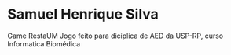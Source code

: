 # Samuel Henrique Silva

Game RestaUM
 Jogo feito para diciplica de AED da USP-RP, curso Informatica Biomédica

